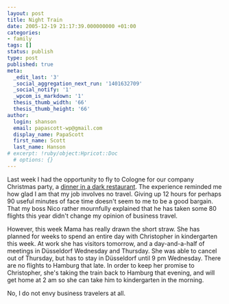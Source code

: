 ```yaml
---
layout: post
title: Night Train
date: 2005-12-19 21:17:39.000000000 +01:00
categories:
- family
tags: []
status: publish
type: post
published: true
meta:
  _edit_last: '3'
  _social_aggregation_next_run: '1401632709'
  _social_notify: '1'
  _wpcom_is_markdown: '1'
  thesis_thumb_width: '66'
  thesis_thumb_height: '66'
author:
  login: shanson
  email: papascott-wp@gmail.com
  display_name: PapaScott
  first_name: Scott
  last_name: Hanson
# excerpt: !ruby/object:Hpricot::Doc
  # options: {}
---
```

<p>Last week I had the opportunity to fly to Cologne for our company Christmas party, a <a href="http://lumma.de/eintrag.php?id=2353" title="Weihnachtsfeier im K&ouml;lner Darkroom [Lummaland - das Weblog]">dinner in a dark restaurant</a>. The experience reminded me how glad I am that my job involves no travel. Giving up 12 hours for perhaps 90 useful minutes of face time doesn't seem to me to be a good bargain. That my boss Nico rather mournfully explained that he has taken some 80 flights this year didn't change my opinion of business travel.</p>
<p>However, this week Mama has really drawn the short straw. She has planned for weeks to spend an entire day with Christopher in kindergarten this week. At work she has visitors tomorrow, and a day-and-a-half of meetings in D&uuml;sseldorf Wednesday and Thursday. She was able to cancel out of Thursday, but has to stay in D&uuml;sseldorf until 9 pm Wednesday. There are no flights to Hamburg that late. In order to keep her promise to Christopher, she's taking the train back to Hamburg that evening, and will get home at 2 am so she can take him to kindergarten in the morning.</p>
<p>No, I do not envy business travelers at all.</p>
